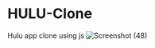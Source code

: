 # HULU-Clone
Hulu app clone using js
![Screenshot (48)](https://user-images.githubusercontent.com/88174981/143975764-f4f673e3-c288-4468-910a-bbb4523c8e11.png)
